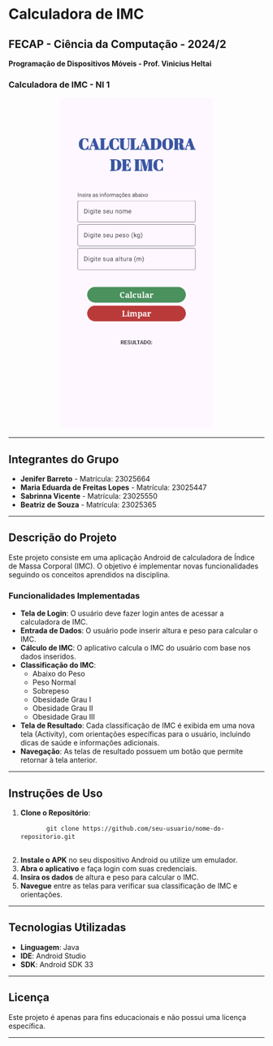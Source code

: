 <h1>Calculadora de IMC</h1>

<h2>FECAP - Ciência da Computação - 2024/2</h2>
<p><strong>Programação de Dispositivos Móveis - Prof. Vinicius Heltai</strong></p>

<h3>Calculadora de IMC - NI 1</h3>
<p align="center">
  <img src="assets/imagem_app.png" alt="Imagem do app" width="300">
</p>

<hr>

<h2>Integrantes do Grupo</h2>
<ul>
  <li><strong>Jenifer Barreto</strong> - Matrícula: 23025664</li>
  <li><strong>Maria Eduarda de Freitas Lopes</strong> - Matrícula: 23025447</li>
  <li><strong>Sabrinna Vicente</strong> - Matrícula: 23025550</li>
  <li><strong>Beatriz de Souza</strong> - Matrícula: 23025365</li>
</ul>

<hr>

<h2>Descrição do Projeto</h2>
<p>Este projeto consiste em uma aplicação Android de calculadora de Índice de Massa Corporal (IMC). O objetivo é implementar novas funcionalidades seguindo os conceitos aprendidos na disciplina.</p>

<h3>Funcionalidades Implementadas</h3>
<ul>
  <li><strong>Tela de Login</strong>: O usuário deve fazer login antes de acessar a calculadora de IMC.</li>
  <li><strong>Entrada de Dados</strong>: O usuário pode inserir altura e peso para calcular o IMC.</li>
  <li><strong>Cálculo de IMC</strong>: O aplicativo calcula o IMC do usuário com base nos dados inseridos.</li>
  <li><strong>Classificação do IMC</strong>:
    <ul>
      <li>Abaixo do Peso</li>
      <li>Peso Normal</li>
      <li>Sobrepeso</li>
      <li>Obesidade Grau I</li>
      <li>Obesidade Grau II</li>
      <li>Obesidade Grau III</li>
    </ul>
  </li>
  <li><strong>Tela de Resultado</strong>: Cada classificação de IMC é exibida em uma nova tela (Activity), com orientações específicas para o usuário, incluindo dicas de saúde e informações adicionais.</li>
  <li><strong>Navegação</strong>: As telas de resultado possuem um botão que permite retornar à tela anterior.</li>
</ul>

<hr>

<h2>Instruções de Uso</h2>
<ol>
  <li><strong>Clone o Repositório</strong>:
    <pre>
      <code>git clone https://github.com/seu-usuario/nome-do-repositorio.git</code>
    </pre>
  </li>
  <li><strong>Instale o APK</strong> no seu dispositivo Android ou utilize um emulador.</li>
  <li><strong>Abra o aplicativo</strong> e faça login com suas credenciais.</li>
  <li><strong>Insira os dados</strong> de altura e peso para calcular o IMC.</li>
  <li><strong>Navegue</strong> entre as telas para verificar sua classificação de IMC e orientações.</li>
</ol>

<hr>

<h2>Tecnologias Utilizadas</h2>
<ul>
  <li><strong>Linguagem</strong>: Java</li>
  <li><strong>IDE</strong>: Android Studio</li>
  <li><strong>SDK</strong>: Android SDK 33</li>
</ul>

<hr>

<h2>Licença</h2>
<p>Este projeto é apenas para fins educacionais e não possui uma licença específica.</p>

<hr>

